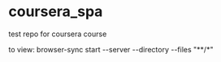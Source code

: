 # coursera_spa
test repo for coursera course

to view: browser-sync start --server --directory --files "**/*"